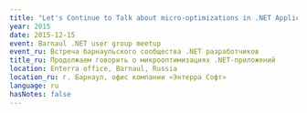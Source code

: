 ```yaml
---
title: "Let's Continue to Talk about micro-optimizations in .NET Applications"
year: 2015
date: 2015-12-15
event: Barnaul .NET user group meetup
event_ru: Встреча барнаульского сообщества .NET разработчиков
title_ru: Продолжаем говорить о микрооптимизациях .NET-приложений
location: Enterra office, Barnaul, Russia
location_ru: г. Барнаул, офис компании «Энтерра Софт»
language: ru
hasNotes: false
---
```

